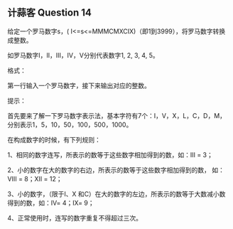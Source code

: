 ## 计蒜客 Question 14

给定一个罗马数字s，( I<=s<=MMMCMXCIX)（即1到3999），将罗马数字转换成整数。

如罗马数字I，II，III，IV，V分别代表数字1, 2, 3, 4, 5。

格式：

   第一行输入一个罗马数字，接下来输出对应的整数。

提示：

   首先要来了解一下罗马数字表示法，基本字符有7个：I，V，X，L，C，D，M，分别表示1，5，10，50，100，500，1000。

在构成数字的时候，有下列规则：

1、相同的数字连写，所表示的数等于这些数字相加得到的数，如：Ⅲ = 3；

2、小的数字在大的数字的右边，所表示的数等于这些数字相加得到的数， 如：Ⅷ = 8；Ⅻ = 12；

3、小的数字，（限于Ⅰ、X 和C）在大的数字的左边，所表示的数等于大数减小数得到的数，如：Ⅳ= 4；Ⅸ= 9；

4、正常使用时，连写的数字重复不得超过三次。
